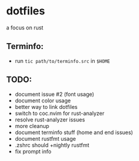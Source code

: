 # dotfiles
a focus on rust

## Terminfo:
- run `tic path/to/terminfo.src` in `$HOME`

## TODO:
- document issue #2 (font usage)
- document color usage
- better way to link dotfiles
- switch to coc.nvim for rust-analyzer
- resolve rust-analyzer issues
- more cleanup
- document terminfo stuff (home and end issues)
- document rustfmt usage
- .zshrc should +nightly rustfmt
- fix prompt info
